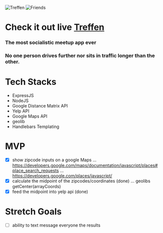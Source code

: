 ![Treffen](https://i.imgur.com/sS1onw5.png "Treffen Logo")
![Friends](https://media.giphy.com/media/2NLmQlBLL7DEs/giphy.gif) 

#  Check it out live [Treffen](http://treffen.herokuapp.com/)
### The most socialistic meetup app ever
### No one person drives further nor sits in traffic longer than the other.
 
# Tech Stacks
- ExpressJS
- NodeJS
- Google Distance Matrix API
- Yelp API
- Google Maps API
- geolib
- Handlebars Templating

#  MVP
- [x] show zipcode inputs on a google Maps
... https://developers.google.com/maps/documentation/javascript/places#place_search_requests
... https://developers.google.com/places/javascript/
- [x] calculate the midpoint of the zipcodes/coordinates (done)
... geolibs getCenter(arrayCoords)
- [x] feed the midpoint into yelp api (done)

# Stretch Goals
- [ ] ability to text message everyone the results
